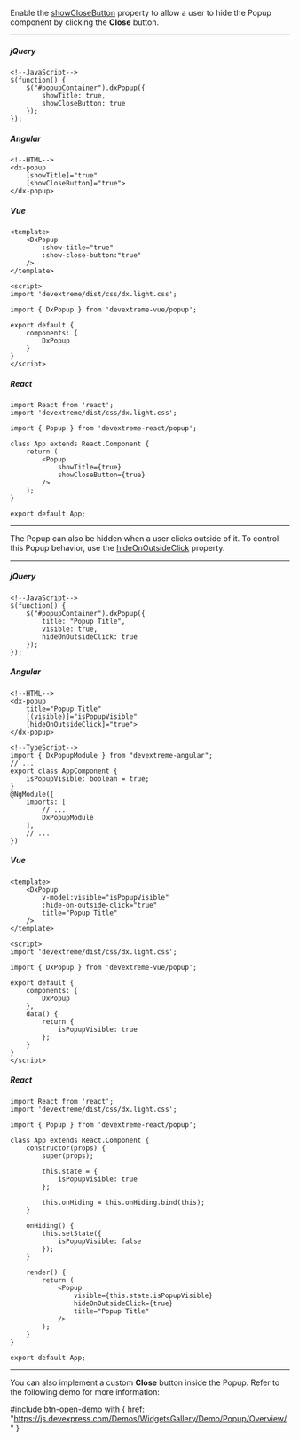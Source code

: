 Enable the [showCloseButton](/api-reference/10%20UI%20Components/dxPopup/1%20Configuration/showCloseButton.md '/Documentation/ApiReference/UI_Components/dxPopup/Configuration/#showCloseButton') property to allow a user to hide the Popup component by clicking the **Close** button.

---
##### jQuery

    <!--JavaScript-->
    $(function() {
        $("#popupContainer").dxPopup({
            showTitle: true,
            showCloseButton: true
        });
    });

##### Angular

    <!--HTML-->
    <dx-popup
        [showTitle]="true"
        [showCloseButton]="true">
    </dx-popup>

##### Vue

    <template>
        <DxPopup
            :show-title="true"
            :show-close-button:"true"
        />
    </template>

    <script>
    import 'devextreme/dist/css/dx.light.css';

    import { DxPopup } from 'devextreme-vue/popup';

    export default {
        components: {
            DxPopup
        }
    }
    </script>

##### React

    import React from 'react';
    import 'devextreme/dist/css/dx.light.css';

    import { Popup } from 'devextreme-react/popup';

    class App extends React.Component {
        return (
            <Popup
                showTitle={true}
                showCloseButton={true}
            />
        );
    }

    export default App;

---

The Popup can also be hidden when a user clicks outside of it. To control this Popup behavior, use the [hideOnOutsideClick](/api-reference/10%20UI%20Components/dxOverlay/1%20Configuration/hideOnOutsideClick.md '/Documentation/ApiReference/UI_Components/dxPopup/Configuration/#hideOnOutsideClick') property.

---
##### jQuery

    <!--JavaScript-->
    $(function() {
        $("#popupContainer").dxPopup({
            title: "Popup Title",
            visible: true,
            hideOnOutsideClick: true
        });
    });

##### Angular

    <!--HTML-->
    <dx-popup
        title="Popup Title"
        [(visible)]="isPopupVisible"
        [hideOnOutsideClick]="true">
    </dx-popup>

    <!--TypeScript-->
    import { DxPopupModule } from "devextreme-angular";
    // ...
    export class AppComponent {
        isPopupVisible: boolean = true;
    }
    @NgModule({
        imports: [
            // ...
            DxPopupModule
        ],
        // ...
    })

##### Vue

    <template>
        <DxPopup
            v-model:visible="isPopupVisible"
            :hide-on-outside-click="true"
            title="Popup Title"
        />
    </template>

    <script>
    import 'devextreme/dist/css/dx.light.css';

    import { DxPopup } from 'devextreme-vue/popup';

    export default {
        components: {
            DxPopup
        },
        data() {
            return {
                isPopupVisible: true
            };
        }
    }
    </script>

##### React

    import React from 'react';
    import 'devextreme/dist/css/dx.light.css';

    import { Popup } from 'devextreme-react/popup';

    class App extends React.Component {
        constructor(props) {
            super(props);

            this.state = {
                isPopupVisible: true
            };

            this.onHiding = this.onHiding.bind(this);
        }

        onHiding() {
            this.setState({
                isPopupVisible: false
            });
        }

        render() {
            return (
                <Popup
                    visible={this.state.isPopupVisible}
                    hideOnOutsideClick={true}
                    title="Popup Title"
                />
            );
        }
    }

    export default App;

---

You can also implement a custom **Close** button inside the Popup. Refer to the following demo for more information:

#include btn-open-demo with {
    href: "https://js.devexpress.com/Demos/WidgetsGallery/Demo/Popup/Overview/"
}
